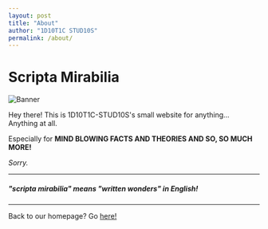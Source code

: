```yaml
---
layout: post
title: "About"
author: "1D10T1C STUD10S"
permalink: /about/
---
```


# Scripta Mirabilia

<img src="https://scripta-mirabilia.github.io/SMAbout.png" alt="Banner" class="center">

Hey there! This is 1D10T1C-STUD10S's small website for anything... Anything at all.

Especially for **MIND BLOWING FACTS AND THEORIES AND SO, SO MUCH MORE!**

_Sorry._

---

##### "scripta mirabilia" means "written wonders" in English!

---

Back to our homepage? 
Go [here!](https://1d10t1c-stud10s.github.io)
